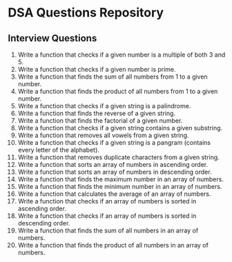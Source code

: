 # DSA Questions Repository

## Interview Questions

1. Write a function that checks if a given number is a multiple of both 3 and 5.
2. Write a function that checks if a given number is prime.
3. Write a function that finds the sum of all numbers from 1 to a given number.
4. Write a function that finds the product of all numbers from 1 to a given number.
5. Write a function that checks if a given string is a palindrome.
6. Write a function that finds the reverse of a given string.
7. Write a function that finds the factorial of a given number.
8. Write a function that checks if a given string contains a given substring.
9. Write a function that removes all vowels from a given string.
10. Write a function that checks if a given string is a pangram (contains every letter of the alphabet).
11. Write a function that removes duplicate characters from a given string.
12. Write a function that sorts an array of numbers in ascending order.
13. Write a function that sorts an array of numbers in descending order.
14. Write a function that finds the maximum number in an array of numbers.
15. Write a function that finds the minimum number in an array of numbers.
16. Write a function that calculates the average of an array of numbers.
17. Write a function that checks if an array of numbers is sorted in ascending order.
18. Write a function that checks if an array of numbers is sorted in descending order.
19. Write a function that finds the sum of all numbers in an array of numbers.
20. Write a function that finds the product of all numbers in an array of numbers.


